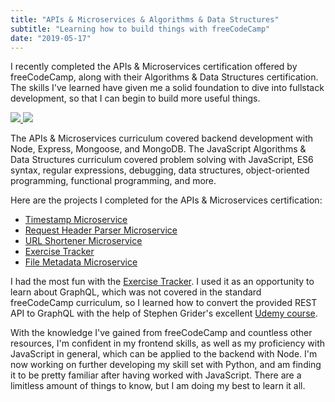 ```yaml
---
title: "APIs & Microservices & Algorithms & Data Structures"
subtitle: "Learning how to build things with freeCodeCamp"
date: "2019-05-17"
---
```



I recently completed the APIs & Microservices certification offered by freeCodeCamp, along with their Algorithms & Data Structures certification. The skills I've learned have given me a solid foundation to dive into fullstack development, so that I can begin to build more useful things.

<a href="https://www.freecodecamp.org/certification/tmshkr/apis-and-microservices" alt="APIs and Microservices Certification">
<img src="../assets/blog/images/fcc-apis-microservices-cert.png" />
</a>
<a href="https://www.freecodecamp.org/certification/tmshkr/javascript-algorithms-and-data-structures" alt="JavaScript Algorithms and Data Structures Certification">
<img src="../assets/blog/images/fcc-algorithms-data-structures-cert.png" />
</a>

The APIs & Microservices curriculum covered backend development with Node, Express, Mongoose, and MongoDB. The JavaScript Algorithms & Data Structures curriculum covered problem solving with JavaScript, ES6 syntax, regular expressions, debugging, data structures, object-oriented programming, functional programming, and more.

Here are the projects I completed for the APIs & Microservices certification:

- [Timestamp Microservice](https://tmshkr-fcc-timestamp.glitch.me/)
- [Request Header Parser Microservice](https://tmshkr-fcc-header-parser.glitch.me/)
- [URL Shortener Microservice](https://fcc-shurl.glitch.me/)
- [Exercise Tracker](https://tmshkr-fcc-exercise-tracker.glitch.me/)
- [File Metadata Microservice](https://tmshkr-fcc-file-metadata.glitch.me/)

I had the most fun with the [Exercise Tracker](https://tmshkr-fcc-exercise-tracker.glitch.me/). I used it as an opportunity to learn about GraphQL, which was not covered in the standard freeCodeCamp curriculum, so I learned how to convert the provided REST API to GraphQL with the help of Stephen Grider's excellent [Udemy course](https://www.udemy.com/graphql-with-react-course/).

With the knowledge I've gained from freeCodeCamp and countless other resources, I'm confident in my frontend skills, as well as my proficiency with JavaScript in general, which can be applied to the backend with Node. I'm now working on further developing my skill set with Python, and am finding it to be pretty familiar after having worked with JavaScript. There are a limitless amount of things to know, but I am doing my best to learn it all.
